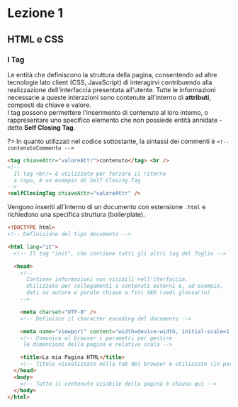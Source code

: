 # Lezione 1

## HTML e CSS

### I Tag

Le entità che definiscono la struttura della pagina, consentendo ad altre tecnologie lato client (CSS, JavaScript) di interagirvi contribuendo alla realizzazione dell'interfaccia presentata all'utente.
Tutte le informazioni necessarie a queste interazioni sono contenute all'interno di **attributi**, composti da chiave e valore. <br>
I tag possono permettere l'inserimento di contenuto al loro interno, o rappresentare uno specifico elemento che non possiede entità annidate - detto **Self Closing Tag**.

?> In quanto utilizzati nel codice sottostante, la sintassi dei commenti è
`<!-- contenutoCommento -->`

```html
<tag chiaveAttr="valoreAttr">contenuto</tag> <br />
<!-- 
  Il tag <br/> è utilizzato per forzare il ritorno 
  a capo, è un esempio di Self Closing Tag
-->
<selfClosingTag chiaveAttr="valoreAttr" />
```

Vengono inseriti all'interno di un documento con estensione `.html` e richiedono una specifica struttura (boilerplate).

```html
<!DOCTYPE html>
<!-- Definizione del tipo documento -->

<html lang="it">
  <!-- Il tag "init", che contiene tutti gli altri tag del foglio -->

  <head>
    <!-- 
      Contiene informazioni non visibili nell'iterfaccia.
      Utilizzato per collegamenti a contenuti esterni e, ad esempio, 
      dati su autore e parole chiave a fini SEO (vedi glossario) 
    -->

    <meta charset="UTF-8" />
    <!-- Definisce il character encoding del documento -->

    <meta name="viewport" content="width=device-width, initial-scale=1.0" />
    <!-- Comunica al browser i parametri per gestire
     le dimensioni della pagina e relativa scala -->

    <title>La mia Pagina HTML</title>
    <!-- Titolo visualizzato nella tab del browser e utilizzato (in parte) dai motori di ricerca. -->
  </head>
  <body>
    <!-- Tutto il contenuto visibile della pagina è chiuso qui -->
  </body>
</html>
```
